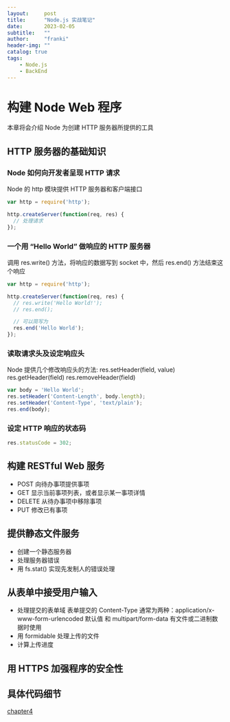 ```yaml
---
layout:     post
title:      "Node.js 实战笔记"
date:       2023-02-05
subtitle:   ""
author:     "franki"
header-img: ""
catalog: true
tags:
    - Node.js
    - BackEnd
---
```


# 构建 Node Web 程序

本章将会介绍 Node 为创建 HTTP 服务器所提供的工具

## HTTP 服务器的基础知识

### Node 如何向开发者呈现 HTTP 请求

Node 的 http 模块提供 HTTP 服务器和客户端接口

```js
var http = require('http');

http.createServer(function(req, res) {
  // 处理请求
});
```

### 一个用 “Hello World” 做响应的 HTTP 服务器

调用 res.write() 方法，将响应的数据写到 socket 中，然后 res.end() 方法结束这个响应

```js
var http = require('http');

http.createServer(function(req, res) {
  // res.write('Hello World!');
  // res.end();

  // 可以简写为
  res.end('Hello World');
});
```

### 读取请求头及设定响应头

Node 提供几个修改响应头的方法: res.setHeader(field, value) res.getHeader(field) res.removeHeader(field)

```js
var body = 'Hello World';
res.setHeader('Content-Length', body.length);
res.setHeader('Content-Type', 'text/plain');
res.end(body);
```

### 设定 HTTP 响应的状态码

```js
res.statusCode = 302;
```

## 构建 RESTful Web 服务

- POST 向待办事项提供事项
- GET 显示当前事项列表，或者显示某一事项详情
- DELETE 从待办事项中移除事项
- PUT 修改已有事项

## 提供静态文件服务

- 创建一个静态服务器
- 处理服务器错误
- 用 fs.stat() 实现先发制人的错误处理

## 从表单中接受用户输入

- 处理提交的表单域
  表单提交的 Content-Type 通常为两种：application/x-www-form-urlencoded 默认值 和 multipart/form-data 有文件或二进制数据时使用
- 用 formidable 处理上传的文件
- 计算上传进度

## 用 HTTPS 加强程序的安全性

## 具体代码细节

[chapter4](https://github.com/NikFranki/node-in-action/tree/master/chapter4)
